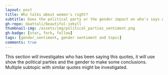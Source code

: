```yaml
---
layout: post
title: Who talks about women's right?
subtitle: Does the political party or the gender impact on who's says what?
gh-repo: daattali/beautiful-jekyll
thumbnail-img: /assets/img/political_parties_sentiment.png
gh-badge: [star, fork, follow]
tags: [gender_sentiment, gender sentiment and topic]
comments: true
---
```

This section will investigates who has been saying this quotes, it will use show the political parties and the gender to make some conclusions. 
Multiple subtopic with similar quotes might be investigated. 
